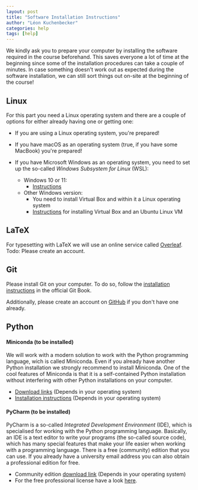 ```yaml
---
layout: post
title: "Software Installation Instructions"
author: "Léon Kuchenbecker"
categories: help
tags: [help]
---
```


We kindly ask you to prepare your computer by installing the software required in the course beforehand. This saves everyone a lot of time at the beginning since some of the installation procedures can take a couple of minutes. In case something doesn't work out as expected during the software installation, we can still sort things out on-site at the beginning of the course!  

## Linux

For this part you need a Linux operating system and there are a couple of options 
for either already having one or getting one:

- If you are using a Linux operating system, you're prepared!

- If you have macOS as an operating system (true, if you have some MacBook) you're prepared!

- If you have Microsoft Windows as an operating system, you need to set up the so-called *Windows Subsystem for Linux* (WSL):

  - Windows 10 or 11: 
    - [Instructions](https://www.windowscentral.com/how-install-wsl2-windows-10)  
  - Other Windows version:
    - You need to install Virtual Box and within it a Linux operating system
    - [Instructions](https://ubuntu.com/tutorials/how-to-run-ubuntu-desktop-on-a-virtual-machine-using-virtualbox) for installing Virtual Box and an Ubuntu Linux VM


## LaTeX

For typesetting with LaTeX we will use an online service called [Overleaf](https://www.overleaf.com/).  
Todo: Please create an account.

## Git

Please install Git on your computer. To do so, follow the [installation
instructions](https://git-scm.com/book/en/v2/Getting-Started-Installing-Git) in
the official Git Book.

Additionally, please create an account on [GitHub](https://github.com) if you don't have one already.

## Python

#### Miniconda (to be installed) 
We will work with a modern solution to work with the Python programming language, wich is called Miniconda. Even if you already have another Python installation we strongly recommend to install Miniconda. One of the cool features of Miniconda is that it is a self-contained Python installation without interfering with other Python installations on your computer.

- [Download links](https://docs.conda.io/en/latest/miniconda.html) (Depends in your operating system)
- [Installation instructions](https://conda.io/projects/conda/en/latest/user-guide/install/index.html) (Depends in your operating system)

#### PyCharm (to be installed) 
PyCharm is a so-called *Integrated Development Environment* (IDE), which is specialised 
for working with the Python programming language. Basically, an IDE is a text editor
to write your programs (the so-called source code), which has many special features
that make your life easier when working with a programming language.
There is a free (community) edition that you can use. If you already have a university email address you can also obtain a professional edition for free.

- Community edition [download link](https://www.jetbrains.com/de-de/pycharm/download/) (Depends in your operating system)
- For the free professional license have a look [here](https://www.jetbrains.com/community/education/#students).


